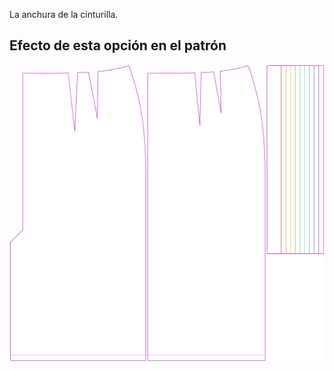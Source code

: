 La anchura de la cinturilla.



## Efecto de esta opción en el patrón
![Esta imagen muestra el efecto de esta opción superponiendo varias variantes que tienen un valor diferente para esta opción](penelope_waistbandwidth_sample.svg "Efecto de esta opción en el patrón")
